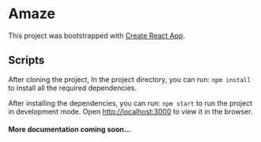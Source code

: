 # Amaze

This project was bootstrapped with [Create React App](https://github.com/facebook/create-react-app).

## Scripts

After cloning the project, In the project directory, you can run: `npm install` to install all the required dependencies.

After installing the dependencies, you can run: `npm start` to run the project in development mode. Open [http://localhost:3000](http://localhost:3000) to view it in the browser.

#### More documentation coming soon...
